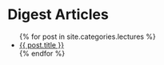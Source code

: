 # Digest Articles

<ul>
  {% for post in site.categories.lectures %}
    <li>
      <a href="{{ post.url }}">{{ post.title }}</a>
    </li>
  {% endfor %}
</ul>
